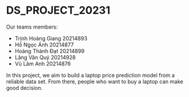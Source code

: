 # DS_PROJECT_20231
Our teams members:
  - Trịnh Hoàng Giang 20214893
  - Hồ Ngọc Ánh 20214877
  - Hoàng Thành Đạt 20214899
  - Lăng Văn Quý 20214928
  - Vũ Lâm Anh 20214876

In this project, we aim to build a laptop price prediction model from a reliable data set. From there, people who want to buy a laptop can make good decision.

   

